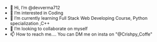 - 👋 Hi, I’m @devverma712
- 👀 I’m interested in Coding
- 🌱 I’m currently learning Full Stack Web Developing Course, Python specialization ,C++
- 💞️ I’m looking to collaborate on myself
- 📫 How to reach me.... You can DM me on insta on "@Crishpy_Coffe" 

<!---
devverma712/devverma712 is a ✨ special ✨ repository because its `README.md` (this file) appears on your GitHub profile.
You can click the Preview link to take a look at your changes.
--->
